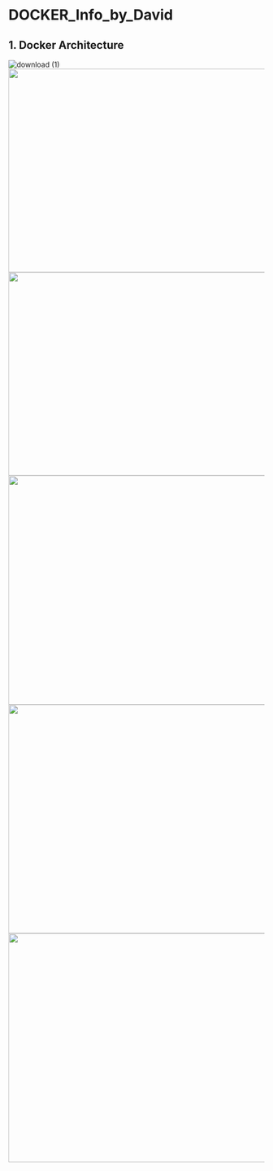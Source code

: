 # DOCKER_Info_by_David
## 1. Docker Architecture
![download (1)](https://user-images.githubusercontent.com/102660203/184328652-08fb8a6f-b672-4cf6-9c5d-927b16d2753e.png)
<img  width="560" height="400" src="http://apachebooster.com/kb/wp-content/uploads/2017/09/docker-architecture.png">
<img width="560" height="400" src="https://user-images.githubusercontent.com/102660203/184245036-35a24369-d9e1-474b-a377-011894841259.png">
<img width="1000" height="450" src="https://user-images.githubusercontent.com/102660203/184245024-32855f22-e625-49a4-8fff-cd81b580bb04.png">
<img width="1000" height="450" src="https://user-images.githubusercontent.com/102660203/184244756-3a3da576-8730-4b81-aedf-bdeca4961568.png">
 <img width="1000" height="450" src="https://user-images.githubusercontent.com/102660203/184245008-eaaa2d60-c752-4c8b-b8cb-0a2e61076c0d.png">
